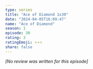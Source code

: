 ```yaml
---
type: series
title: "Ace of Diamond 1x30"
date: "2024-04-05T16:09:47"
name: "Ace of Diamond"
season: 1
episode: 30
rating: 3
ratingEmoji: ⭐️⭐️⭐️
share: false
---
```


_[No review was written for this episode]_
